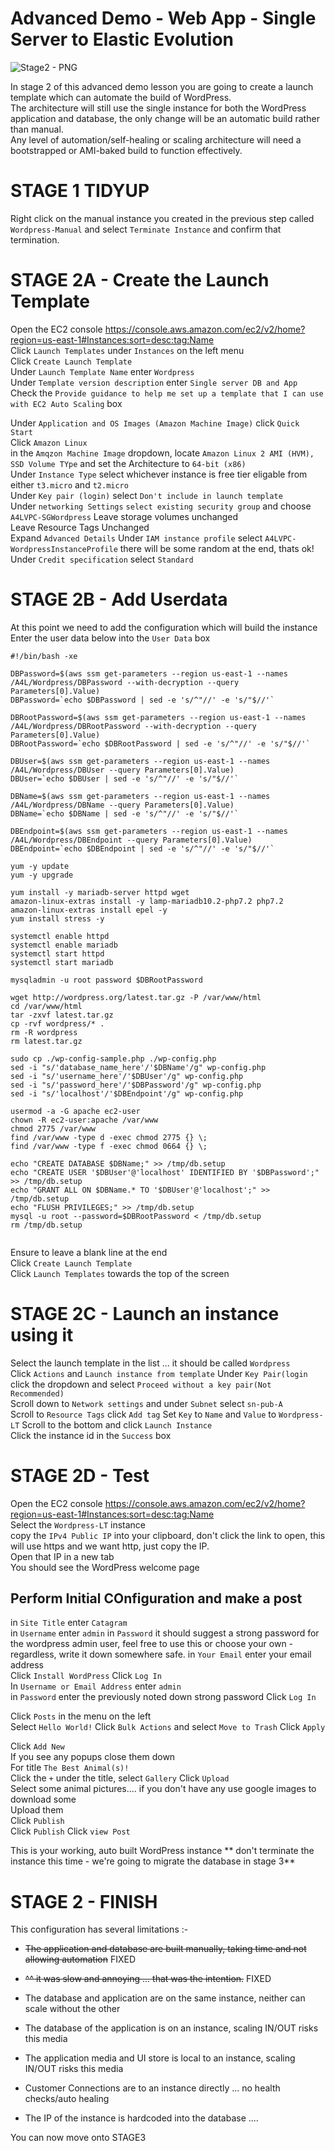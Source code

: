 # Advanced Demo - Web App - Single Server to Elastic Evolution

![Stage2 - PNG](https://github.com/acantril/learn-cantrill-io-labs/blob/master/aws-elastic-wordpress-evolution/02_LABINSTRUCTIONS/STAGE2%20-%20SINGLE%20SERVER%20LT.png)

In stage 2 of this advanced demo lesson you are going to create a launch template which can automate the build of WordPress.  
The architecture will still use the single instance for both the WordPress application and database, the only change will be an automatic build rather than manual.  
Any level of automation/self-healing or scaling architecture will need a bootstrapped or AMI-baked build to function effectively.

# STAGE 1 TIDYUP

Right click on the manual instance you created in the previous step called `Wordpress-Manual` and select `Terminate Instance` and confirm that termination.  

# STAGE 2A - Create the Launch Template

Open the EC2 console https://console.aws.amazon.com/ec2/v2/home?region=us-east-1#Instances:sort=desc:tag:Name  
Click `Launch Templates` under `Instances` on the left menu  
Click `Create Launch Template`  
Under `Launch Template Name` enter `Wordpress`  
Under `Template version description` enter `Single server DB and App`  
Check the `Provide guidance to help me set up a template that I can use with EC2 Auto Scaling` box  

Under `Application and OS Images (Amazon Machine Image)` click `Quick Start`  
Click `Amazon Linux`  
in the `Amqzon Machine Image` dropdown, locate `Amazon Linux 2 AMI (HVM), SSD Volume TYpe` and set the Architecture to `64-bit (x86)`  
Under `Instance Type` select whichever instance is free tier eligable from either `t3.micro` and `t2.micro`    
Under `Key pair (login)` select `Don't include in launch template`  
Under `networking Settings` `select existing security group` and choose `A4LVPC-SGWordpress`
Leave storage volumes unchanged  
Leave Resource Tags Unchanged  
Expand `Advanced Details`
Under `IAM instance profile` select `A4LVPC-WordpressInstanceProfile` there will be some random at the end, thats ok!  
Under `Credit specification` select `Standard`

# STAGE 2B - Add Userdata

At this point we need to add the configuration which will build the instance
Enter the user data below into the `User Data` box

```
#!/bin/bash -xe

DBPassword=$(aws ssm get-parameters --region us-east-1 --names /A4L/Wordpress/DBPassword --with-decryption --query Parameters[0].Value)
DBPassword=`echo $DBPassword | sed -e 's/^"//' -e 's/"$//'`

DBRootPassword=$(aws ssm get-parameters --region us-east-1 --names /A4L/Wordpress/DBRootPassword --with-decryption --query Parameters[0].Value)
DBRootPassword=`echo $DBRootPassword | sed -e 's/^"//' -e 's/"$//'`

DBUser=$(aws ssm get-parameters --region us-east-1 --names /A4L/Wordpress/DBUser --query Parameters[0].Value)
DBUser=`echo $DBUser | sed -e 's/^"//' -e 's/"$//'`

DBName=$(aws ssm get-parameters --region us-east-1 --names /A4L/Wordpress/DBName --query Parameters[0].Value)
DBName=`echo $DBName | sed -e 's/^"//' -e 's/"$//'`

DBEndpoint=$(aws ssm get-parameters --region us-east-1 --names /A4L/Wordpress/DBEndpoint --query Parameters[0].Value)
DBEndpoint=`echo $DBEndpoint | sed -e 's/^"//' -e 's/"$//'`

yum -y update
yum -y upgrade

yum install -y mariadb-server httpd wget
amazon-linux-extras install -y lamp-mariadb10.2-php7.2 php7.2
amazon-linux-extras install epel -y
yum install stress -y

systemctl enable httpd
systemctl enable mariadb
systemctl start httpd
systemctl start mariadb

mysqladmin -u root password $DBRootPassword

wget http://wordpress.org/latest.tar.gz -P /var/www/html
cd /var/www/html
tar -zxvf latest.tar.gz
cp -rvf wordpress/* .
rm -R wordpress
rm latest.tar.gz

sudo cp ./wp-config-sample.php ./wp-config.php
sed -i "s/'database_name_here'/'$DBName'/g" wp-config.php
sed -i "s/'username_here'/'$DBUser'/g" wp-config.php
sed -i "s/'password_here'/'$DBPassword'/g" wp-config.php
sed -i "s/'localhost'/'$DBEndpoint'/g" wp-config.php

usermod -a -G apache ec2-user   
chown -R ec2-user:apache /var/www
chmod 2775 /var/www
find /var/www -type d -exec chmod 2775 {} \;
find /var/www -type f -exec chmod 0664 {} \;

echo "CREATE DATABASE $DBName;" >> /tmp/db.setup
echo "CREATE USER '$DBUser'@'localhost' IDENTIFIED BY '$DBPassword';" >> /tmp/db.setup
echo "GRANT ALL ON $DBName.* TO '$DBUser'@'localhost';" >> /tmp/db.setup
echo "FLUSH PRIVILEGES;" >> /tmp/db.setup
mysql -u root --password=$DBRootPassword < /tmp/db.setup
rm /tmp/db.setup


```

Ensure to leave a blank line at the end  
Click `Create Launch Template`  
Click  `Launch Templates` towards the top of the screen


# STAGE 2C - Launch an instance using it

Select the launch template in the list ... it should be called `Wordpress`  
Click `Actions` and `Launch instance from template`
Under `Key Pair(login` click the dropdown and select `Proceed without a key pair(Not Recommended)`  
Scroll down to `Network settings` and under `Subnet` select `sn-pub-A`  
Scroll to `Resource Tags` click `Add tag`
Set `Key` to `Name` and `Value` to `Wordpress-LT`
Scroll to the bottom and click `Launch Instance`  
Click the instance id in the `Success` box

# STAGE 2D - Test

Open the EC2 console https://console.aws.amazon.com/ec2/v2/home?region=us-east-1#Instances:sort=desc:tag:Name  
Select the `Wordpress-LT` instance  
copy the `IPv4 Public IP` into your clipboard, don't click the link to open, this will use https and we want http, just copy the IP.   
Open that IP in a new tab  
You should see the WordPress welcome page  

## Perform Initial COnfiguration and make a post

in `Site Title` enter `Catagram`  
in `Username` enter `admin`
in `Password` it should suggest a strong password for the wordpress admin user, feel free to use this or choose your own - regardless, write it down somewhere safe. 
in `Your Email` enter your email address  
Click `Install WordPress`
Click `Log In`  
In `Username or Email Address` enter `admin`  
in `Password` enter the previously noted down strong password 
Click `Log In`  

Click `Posts` in the menu on the left  
Select `Hello World!` 
Click `Bulk Actions` and select `Move to Trash`
Click `Apply`  

Click `Add New`  
If you see any popups close them down  
For title `The Best Animal(s)!`  
Click the `+` under the title, select  `Gallery` 
Click `Upload`  
Select some animal pictures.... if you don't have any use google images to download some  
Upload them  
Click `Publish`  
Click `Publish`
Click `view Post`  

This is your working, auto built WordPress instance
** don't terminate the instance this time - we're going to migrate the database in stage 3**

# STAGE 2 - FINISH  

This configuration has several limitations :-

- ~~The application and database are built manually, taking time and not allowing automation~~ FIXED  
- ~~^^ it was slow and annoying ... that was the intention.~~ FIXED  

- The database and application are on the same instance, neither can scale without the other
- The database of the application is on an instance, scaling IN/OUT risks this media
- The application media and UI store is local to an instance, scaling IN/OUT risks this media
- Customer Connections are to an instance directly ... no health checks/auto healing
- The IP of the instance is hardcoded into the database ....


You can now move onto STAGE3
